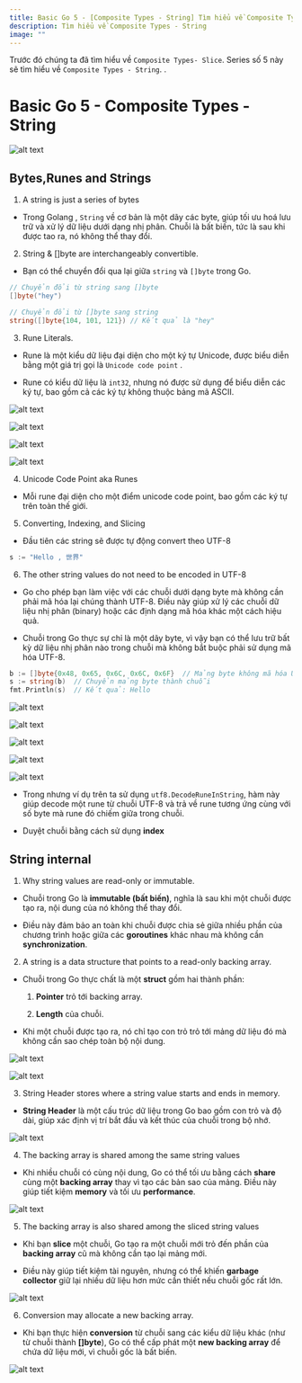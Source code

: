 ```yaml
---
title: Basic Go 5 - [Composite Types - String] Tìm hiểu về Composite Types - String
description: Tìm hiểu về Composite Types - String
image: ""
---
```


Trước đó chúng ta đã tìm hiểu về ```Composite Types- Slice```. 
Series số 5 này sẽ tìm hiểu về ```Composite Types - String```.
.
# Basic Go 5 - Composite Types - String
![alt text](./assets/basic5/alltype.png)

## Bytes,Runes and Strings

1. A string is just a series of bytes

- Trong Golang , ```String``` về cơ bản là một dãy các byte, giúp tối ưu hoá lưu trữ và xử lý dữ liệu dưới dạng nhị phân. Chuỗi là bất biến, tức là sau khi được tao ra, nó không thể thay đổi.

2. String & []byte are interchangeably convertible.

- Bạn có thể chuyển đổi qua lại giữa ```string``` và ```[]byte``` trong Go.

```go
// Chuyển đổi từ string sang []byte
[]byte("hey")

// Chuyển đổi từ []byte sang string
string([]byte{104, 101, 121}) // Kết quả là "hey"

```

3. Rune Literals.

- Rune là một kiểu dữ liệu đại diện cho một ký tự Unicode, được biểu diễn bằng một giá trị gọi là ```Unicode code point``` . 

- Rune có kiểu dữ liệu là ```int32```, nhưng nó được sử dụng để biểu diễn các ký tự, bao gồm cả các ký tự không thuộc bảng mã ASCII.

![alt text](./assets/basic5/rune.png)

![alt text](./assets/basic5/rune2.png)

![alt text](./assets/basic5/rune3.png)

![alt text](./assets/basic5/rune4.png)

4. Unicode Code Point aka Runes 

- Mỗi rune đại diện cho một điểm unicode code point, bao gồm các ký tự trên toàn thế giới.

5. Converting, Indexing, and Slicing

- Đầu tiên các string sẽ được tự động convert theo UTF-8

```go
s := "Hello , 世界"

```

6. The other string values do not need to be encoded in UTF-8

- Go cho phép bạn làm việc với các chuỗi dưới dạng byte mà không cần phải mã hóa lại chúng thành UTF-8. Điều này giúp xử lý các chuỗi dữ liệu nhị phân (binary) hoặc các định dạng mã hóa khác một cách hiệu quả. 

- Chuỗi trong Go thực sự chỉ là một dãy byte, vì vậy bạn có thể lưu trữ bất kỳ dữ liệu nhị phân nào trong chuỗi mà không bắt buộc phải sử dụng mã hóa UTF-8.

```go
b := []byte{0x48, 0x65, 0x6C, 0x6C, 0x6F}  // Mảng byte không mã hóa UTF-8
s := string(b)  // Chuyển mảng byte thành chuỗi
fmt.Println(s)  // Kết quả: Hello
```

![alt text](./assets/basic5/run5.png)

![alt text](./assets/basic5/run6.png)

![alt text](./assets/basic5/rune7.png)

![alt text](./assets/basic5/rune8.png)

![alt text](./assets/basic5/rune9.png)

- Trong nhưng ví dụ trên ta sử dụng ```utf8.DecodeRuneInString```, hàm này giúp decode một rune từ chuỗi UTF-8 và trả về rune tương ứng cùng với số byte mà rune đó chiếm giữa trong chuỗi.

- Duyệt chuỗi bằng cách sử dụng **index**

## String internal

1. Why string values are read-only or immutable.

- Chuỗi trong Go là **immutable (bất biến)**, nghĩa là sau khi một chuỗi được tạo ra, nội dung của nó không thể thay đổi. 

- Điều này đảm bảo an toàn khi chuỗi được chia sẻ giữa nhiều phần của chương trình hoặc giữa các **goroutines** khác nhau mà không cần **synchronization**.

2. A string is a data structure that points to a read-only backing array.

- Chuỗi trong Go thực chất là một **struct** gồm hai thành phần:

    1. **Pointer** trỏ tới backing array.

    2. **Length** của chuỗi.

- Khi một chuỗi được tạo ra, nó chỉ tạo con trỏ trỏ tới mảng dữ liệu đó mà không cần sao chép toàn bộ nội dung.

![alt text](./assets/basic5/string.png)

![alt text](./assets/basic5/string2.png)

3. String Header stores where a string value starts and ends in memory.

- **String Header** là một cấu trúc dữ liệu trong Go bao gồm con trỏ và độ dài, giúp xác định vị trí bắt đầu và kết thúc của chuỗi trong bộ nhớ.

![alt text](./assets/basic5/string3.png)

4. The backing array is shared among the same string values

- Khi nhiều chuỗi có cùng nội dung, Go có thể tối ưu bằng cách **share** cùng một **backing array** thay vì tạo các bản sao của mảng. Điều này giúp tiết kiệm **memory** và tối ưu **performance**.

![alt text](./assets/basic5/string4.png)

5. The backing array is also shared among the sliced string values

- Khi bạn **slice** một chuỗi, Go tạo ra một chuỗi mới trỏ đến phần của **backing array** cũ mà không cần tạo lại mảng mới. 

- Điều này giúp tiết kiệm tài nguyên, nhưng có thể khiến **garbage collector** giữ lại nhiều dữ liệu hơn mức cần thiết nếu chuỗi gốc rất lớn.

![alt text](./assets/basic5/string5.png)

6. Conversion may allocate a new backing array.

- Khi bạn thực hiện **conversion** từ chuỗi sang các kiểu dữ liệu khác (như từ chuỗi thành **[]byte**), Go có thể cấp phát một **new backing array** để chứa dữ liệu mới, vì chuỗi gốc là bất biến.


![alt text](./assets/basic5/string6.png)